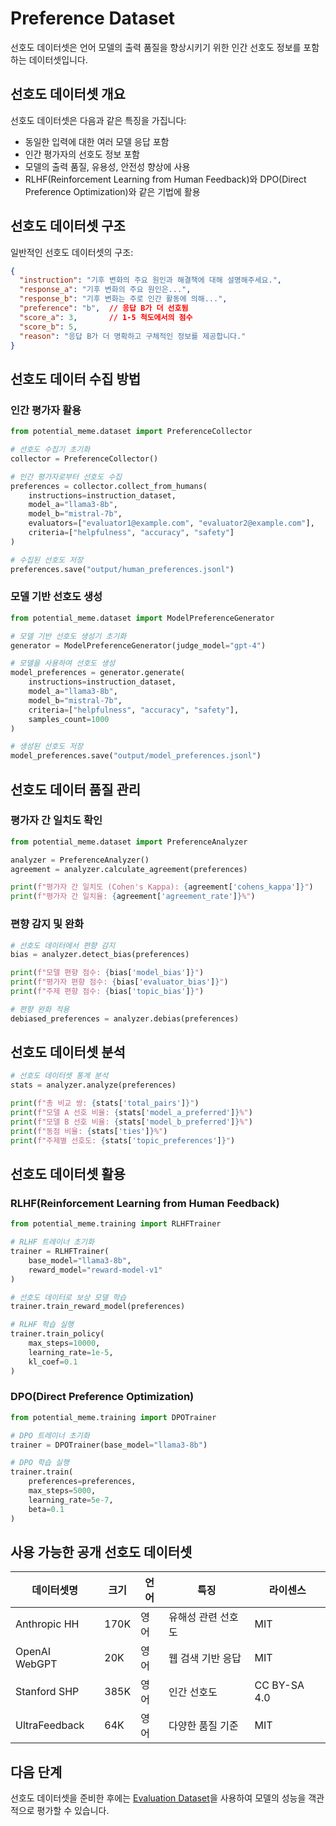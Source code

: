 # Preference Dataset

선호도 데이터셋은 언어 모델의 출력 품질을 향상시키기 위한 인간 선호도 정보를 포함하는 데이터셋입니다.

## 선호도 데이터셋 개요

선호도 데이터셋은 다음과 같은 특징을 가집니다:

- 동일한 입력에 대한 여러 모델 응답 포함
- 인간 평가자의 선호도 정보 포함
- 모델의 출력 품질, 유용성, 안전성 향상에 사용
- RLHF(Reinforcement Learning from Human Feedback)와 DPO(Direct Preference Optimization)와 같은 기법에 활용

## 선호도 데이터셋 구조

일반적인 선호도 데이터셋의 구조:

```json
{
  "instruction": "기후 변화의 주요 원인과 해결책에 대해 설명해주세요.",
  "response_a": "기후 변화의 주요 원인은...",
  "response_b": "기후 변화는 주로 인간 활동에 의해...",
  "preference": "b",  // 응답 B가 더 선호됨
  "score_a": 3,       // 1-5 척도에서의 점수
  "score_b": 5,
  "reason": "응답 B가 더 명확하고 구체적인 정보를 제공합니다."
}
```

## 선호도 데이터 수집 방법

### 인간 평가자 활용

```python
from potential_meme.dataset import PreferenceCollector

# 선호도 수집기 초기화
collector = PreferenceCollector()

# 인간 평가자로부터 선호도 수집
preferences = collector.collect_from_humans(
    instructions=instruction_dataset,
    model_a="llama3-8b",
    model_b="mistral-7b",
    evaluators=["evaluator1@example.com", "evaluator2@example.com"],
    criteria=["helpfulness", "accuracy", "safety"]
)

# 수집된 선호도 저장
preferences.save("output/human_preferences.jsonl")
```

### 모델 기반 선호도 생성

```python
from potential_meme.dataset import ModelPreferenceGenerator

# 모델 기반 선호도 생성기 초기화
generator = ModelPreferenceGenerator(judge_model="gpt-4")

# 모델을 사용하여 선호도 생성
model_preferences = generator.generate(
    instructions=instruction_dataset,
    model_a="llama3-8b",
    model_b="mistral-7b",
    criteria=["helpfulness", "accuracy", "safety"],
    samples_count=1000
)

# 생성된 선호도 저장
model_preferences.save("output/model_preferences.jsonl")
```

## 선호도 데이터 품질 관리

### 평가자 간 일치도 확인

```python
from potential_meme.dataset import PreferenceAnalyzer

analyzer = PreferenceAnalyzer()
agreement = analyzer.calculate_agreement(preferences)

print(f"평가자 간 일치도 (Cohen's Kappa): {agreement['cohens_kappa']}")
print(f"평가자 간 일치율: {agreement['agreement_rate']}%")
```

### 편향 감지 및 완화

```python
# 선호도 데이터에서 편향 감지
bias = analyzer.detect_bias(preferences)

print(f"모델 편향 점수: {bias['model_bias']}")
print(f"평가자 편향 점수: {bias['evaluator_bias']}")
print(f"주제 편향 점수: {bias['topic_bias']}")

# 편향 완화 적용
debiased_preferences = analyzer.debias(preferences)
```

## 선호도 데이터셋 분석

```python
# 선호도 데이터셋 통계 분석
stats = analyzer.analyze(preferences)

print(f"총 비교 쌍: {stats['total_pairs']}")
print(f"모델 A 선호 비율: {stats['model_a_preferred']}%")
print(f"모델 B 선호 비율: {stats['model_b_preferred']}%")
print(f"동점 비율: {stats['ties']}%")
print(f"주제별 선호도: {stats['topic_preferences']}")
```

## 선호도 데이터셋 활용

### RLHF(Reinforcement Learning from Human Feedback)

```python
from potential_meme.training import RLHFTrainer

# RLHF 트레이너 초기화
trainer = RLHFTrainer(
    base_model="llama3-8b",
    reward_model="reward-model-v1"
)

# 선호도 데이터로 보상 모델 학습
trainer.train_reward_model(preferences)

# RLHF 학습 실행
trainer.train_policy(
    max_steps=10000,
    learning_rate=1e-5,
    kl_coef=0.1
)
```

### DPO(Direct Preference Optimization)

```python
from potential_meme.training import DPOTrainer

# DPO 트레이너 초기화
trainer = DPOTrainer(base_model="llama3-8b")

# DPO 학습 실행
trainer.train(
    preferences=preferences,
    max_steps=5000,
    learning_rate=5e-7,
    beta=0.1
)
```

## 사용 가능한 공개 선호도 데이터셋

| 데이터셋명 | 크기 | 언어 | 특징 | 라이센스 |
|-----------|-----|------|------|---------|
| Anthropic HH | 170K | 영어 | 유해성 관련 선호도 | MIT |
| OpenAI WebGPT | 20K | 영어 | 웹 검색 기반 응답 | MIT |
| Stanford SHP | 385K | 영어 | 인간 선호도 | CC BY-SA 4.0 |
| UltraFeedback | 64K | 영어 | 다양한 품질 기준 | MIT |

## 다음 단계

선호도 데이터셋을 준비한 후에는 [Evaluation Dataset](evaluation-dataset.md)을 사용하여 모델의 성능을 객관적으로 평가할 수 있습니다.

